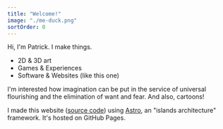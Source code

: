 ```yaml
---
title: "Welcome!"
image: "./me-duck.png"
sortOrder: 0
---
```


Hi, I'm Patrick. I make things.

- 2D & 3D art
- Games & Experiences
- Software & Websites (like this one)

I'm interested how imagination can be put in the service of universal flourishing and the elimination of want and fear. And also, cartoons!

I made this website ([source code](https://github.com/patreeceeo/patreeceeo.github.io)) using [Astro](https://astro.build), an "islands architecture" framework. It's hosted on GitHub Pages.


